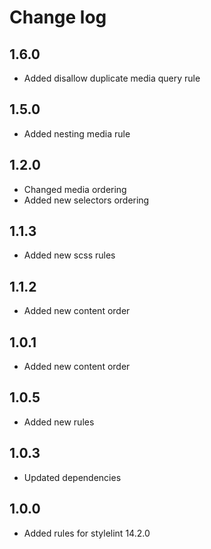 # Change log

## 1.6.0
- Added disallow duplicate media query rule

## 1.5.0
- Added nesting media rule

## 1.2.0
- Changed media ordering
- Added new selectors ordering

## 1.1.3
- Added new scss rules

## 1.1.2
- Added new content order

## 1.0.1
- Added new content order

## 1.0.5
- Added new rules

## 1.0.3
- Updated dependencies

## 1.0.0
- Added rules for stylelint 14.2.0
